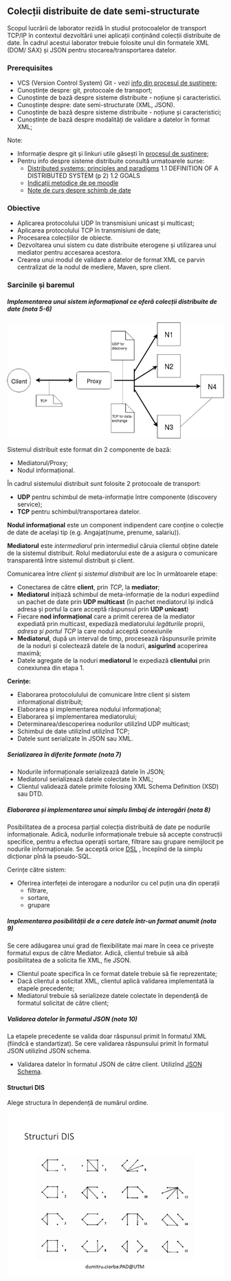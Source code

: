 ## Colecții distribuite de date semi-structurate

Scopul lucrării de laborator rezidă în studiul protocoalelor de transport TCP/IP în contextul dezvoltării unei aplicații conținând colecții distribuite de date.
În cadrul acestui laborator trebuie folosite unul din formatele XML (DOM/ SAX) și JSON pentru stocarea/transportarea datelor.

### Prerequisites

- VCS (Version Control System) Git - vezi [info din procesul de susținere](submission-process.md);
- Cunoștințe despre: git, protocoale de transport;
- Cunoștințe de bază despre sisteme distribuite - noțiune și caracteristici.
- Cunoștințe despre: date semi-structurate (XML, JSON).
- Cunoștințe de bază despre sisteme distribuite - noțiune și caracteristici;
- Cunoștințe de bază despre modalități de validare a datelor în format XML;

Note:
- Informație despre git și linkuri utile găsești în [procesul de sustinere](submission-process.md);
- Pentru info despre sisteme distribuite consultă urmatoarele surse:
    + [Distributed systems: principles and paradigms](https://moodle.ati.utm.md/pluginfile.php/5693/mod_glossary/attachment/8/distributed-systems-principles-and-paradigms-2nd-edition.pdf)
    1.1 DEFINITION OF A DISTRIBUTED SYSTEM (p 2)
    1.2 GOALS
    + [Indicații metodice de pe moodle](https://moodle.ati.utm.md/mod/book/view.php?id=1648)
    + [Note de curs despre schimb de date](https://moodle.ati.utm.md/mod/book/view.php?id=2019)


### Obiective

- Aplicarea protocolului UDP în transmisiuni unicast și multicast;
- Aplicarea protocolului TCP în transmisiuni de date;
- Procesarea colecțiilor de obiecte.
- Dezvoltarea unui sistem cu date distribuite eterogene și utilizarea unui mediator pentru accesarea acestora.
- Crearea unui modul de validare a datelor de format XML ce parvin centralizat de la nodul de mediere, Maven,  spre client.

### Sarcinile și baremul

##### Implementarea unui sistem informațional ce oferă colecții distribuite de date (nota 5-6)

![Structura sistemului distribuit](images/l2_schema.png)

Sistemul distribuit este format din 2 componente de bază:
- Mediatorul/Proxy;
- Nodul informațional.

În cadrul sistemului distribuit sunt folosite 2 protocoale de transport:
- **UDP** pentru schimbul de meta-informație între componente (discovery service);
- **TCP** pentru schimbul/transportarea datelor.

**Nodul informațional** este un component indipendent care conține o colecție de date de același tip (e.g. Angajat(nume, prenume, salariu)).

**Mediatorul** este *intermediarul* prin intermediul căruia clientul obține datele de la sistemul distribuit. Rolul mediatorului este de a asigura o comunicare transparentă între sistemul distribuit și client.

Comunicarea între *client* și *sistemul distribuit* are loc în următoarele etape:
- Conectarea de către **client**, prin *TCP*, la **mediator**;
- **Mediatorul** inițiază schimbul de meta-informație de la noduri expediind un pachet de date prin **UDP multicast** (în pachet mediatorul își indică adresa și portul la care acceptă răspunsul prin **UDP unicast**)
- Fiecare **nod informațional** care a primit cererea de la mediator expediată prin multicast, expediază mediatorului *legăturile* proprii, *adresa și portul TCP* la care nodul acceptă conexiunile
- **Mediatorul**, după un interval de timp, procesează răspunsurile primite de la noduri și colectează datele de la noduri, **asigurînd** acoperirea maximă;
- Datele agregate de la noduri **mediatorul** le expediază **clientului** prin conexiunea din etapa 1.


**Cerințe:**
- Elaborarea protocolulului de comunicare între client și sistem informațional distribuit;
- Elaborarea și implementarea nodului informațional;
- Elaborarea și implementarea mediatorului;
- Determinarea/descoperirea nodurilor utilizînd UDP multicast;
- Schimbul de date utilizînd utilizînd TCP;
- Datele sunt serializate în JSON sau XML.

##### Serializarea în diferite formate (nota 7)

- Nodurile informaționale serializează datele în JSON;
- Mediatorul serializează datele colectate în XML;
- Clientul validează datele primite folosing XML Schema Definition (XSD) sau DTD.

##### Elaborarea și implementarea unui simplu limbaj de interogări (nota 8)
Posibilitatea de a procesa parțial colecția distribuită de date pe nodurile informaționale.
Adică, nodurile informaționale trebuie să accepte construcții specifice, pentru
a efectua operații sortare, filtrare sau grupare nemijlocit pe nodurile informaționale.
Se acceptă orice [DSL](https://en.wikipedia.org/wiki/Domain-specific_language)
, începînd de la simplu dicționar pînă la pseudo-SQL.

Cerințe către sistem:
- Oferirea interfeței de interogare a nodurilor cu cel puțin una din operații
    - filtrare,
    - sortare,
    - grupare
    
##### Implementarea posibilității de a cere datele într-un format anumit (nota 9)
Se cere adăugarea unui grad de flexibilitate mai mare în ceea ce privește formatul expus
de către Mediator. Adică, clientul trebuie să aibă posibilitatea de a solicita fie XML, fie JSON.

- Clientul poate specifica în ce format datele trebuie să fie reprezentate;
- Dacă clientul a solicitat XML, clientul aplică validarea implementată la etapele precedente;
- Mediatorul trebuie să serializeze datele colectate în dependență de formatul
solicitat de către client;

##### Validarea datelor în formatul JSON (nota 10)
La etapele precedente se valida doar răspunsul primit în formatul XML (fiindcă e standartizat).
Se cere validarea răspunsului primit în formatul JSON utilizînd JSON schema.

- Validarea datelor în formatul JSON de către client. Utilizînd [JSON Schema](http://json-schema.org/).

#### Structuri DIS

Alege structura în dependență de numărul ordine.

![Structuri DIS](images/dis-structures.jpg)
